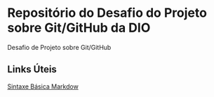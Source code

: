# Repositório do Desafio do Projeto sobre Git/GitHub da DIO
Desafio de Projeto sobre Git/GitHub

## Links Úteis

[Sintaxe Básica Markdow](https://www.markdownguide.org/basic-syntax/)


